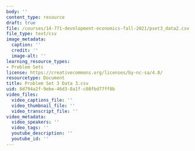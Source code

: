 ```yaml
---
body: ''
content_type: resource
draft: true
file: /courses/14-771-development-economics-fall-2021/pset3_data2.csv
file_type: text/csv
image_metadata:
  caption: ''
  credit: ''
  image-alt: ''
learning_resource_types:
- Problem Sets
license: https://creativecommons.org/licenses/by-nc-sa/4.0/
resourcetype: Document
title: Problem Set 3 Data 3.csv
uid: 8d794a2f-9ebe-46d3-8a1f-c08fbd77ff8b
video_files:
  video_captions_file: ''
  video_thumbnail_file: ''
  video_transcript_file: ''
video_metadata:
  video_speakers: ''
  video_tags: ''
  youtube_description: ''
  youtube_id: ''
---
```

